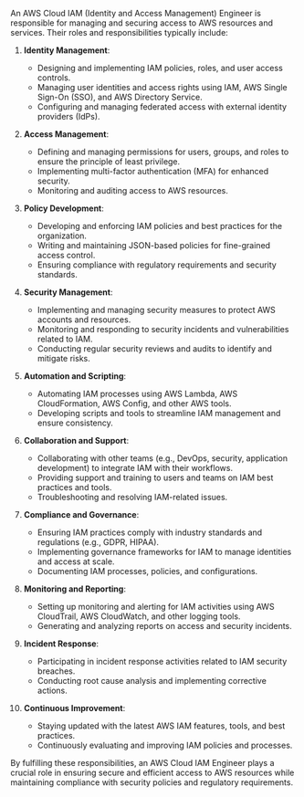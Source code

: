 An AWS Cloud IAM (Identity and Access Management) Engineer is responsible for managing and securing access to AWS resources and services. Their roles and responsibilities typically include:

1. **Identity Management**:
   - Designing and implementing IAM policies, roles, and user access controls.
   - Managing user identities and access rights using IAM, AWS Single Sign-On (SSO), and AWS Directory Service.
   - Configuring and managing federated access with external identity providers (IdPs).

2. **Access Management**:
   - Defining and managing permissions for users, groups, and roles to ensure the principle of least privilege.
   - Implementing multi-factor authentication (MFA) for enhanced security.
   - Monitoring and auditing access to AWS resources.

3. **Policy Development**:
   - Developing and enforcing IAM policies and best practices for the organization.
   - Writing and maintaining JSON-based policies for fine-grained access control.
   - Ensuring compliance with regulatory requirements and security standards.

4. **Security Management**:
   - Implementing and managing security measures to protect AWS accounts and resources.
   - Monitoring and responding to security incidents and vulnerabilities related to IAM.
   - Conducting regular security reviews and audits to identify and mitigate risks.

5. **Automation and Scripting**:
   - Automating IAM processes using AWS Lambda, AWS CloudFormation, AWS Config, and other AWS tools.
   - Developing scripts and tools to streamline IAM management and ensure consistency.

6. **Collaboration and Support**:
   - Collaborating with other teams (e.g., DevOps, security, application development) to integrate IAM with their workflows.
   - Providing support and training to users and teams on IAM best practices and tools.
   - Troubleshooting and resolving IAM-related issues.

7. **Compliance and Governance**:
   - Ensuring IAM practices comply with industry standards and regulations (e.g., GDPR, HIPAA).
   - Implementing governance frameworks for IAM to manage identities and access at scale.
   - Documenting IAM processes, policies, and configurations.

8. **Monitoring and Reporting**:
   - Setting up monitoring and alerting for IAM activities using AWS CloudTrail, AWS CloudWatch, and other logging tools.
   - Generating and analyzing reports on access and security incidents.

9. **Incident Response**:
   - Participating in incident response activities related to IAM security breaches.
   - Conducting root cause analysis and implementing corrective actions.

10. **Continuous Improvement**:
    - Staying updated with the latest AWS IAM features, tools, and best practices.
    - Continuously evaluating and improving IAM policies and processes.

By fulfilling these responsibilities, an AWS Cloud IAM Engineer plays a crucial role in ensuring secure and efficient access to AWS resources while maintaining compliance with security policies and regulatory requirements.
